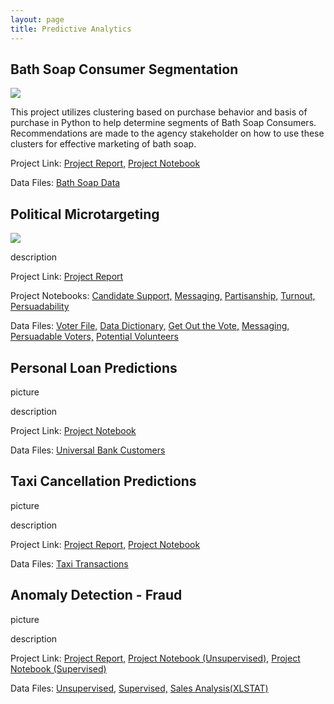 ```yaml
---
layout: page
title: Predictive Analytics
---
```


## Bath Soap Consumer Segmentation

<img src="https://by3301files.storage.live.com/y4m0lJx0chI8T1f04Rc1uQ9N1L__k9b-XB3evu7B6MHJy2tVQvphy-2-XGbnq2kZgLdxhFcyhJUjqBRnjCBJlJy6U0BRSiWhf1jBoKPBC9LEZsxE3r1sihWBNmf94Dy9ZM3Rq0a726XMXwoCNt3Zmo81PmlAyVgpTpSadfd__xHkihf1_ImYw5wQfZv4j2i3DMvPoyMYG2ez5GgMMPPvM8n76Ja7Rblt4Mc8TRh-gEIQMY?encodeFailures=1&width=294&height=162" />

This project utilizes clustering based on purchase behavior and basis of purchase in Python to help determine segments of Bath Soap Consumers.  Recommendations are made to the agency stakeholder on how to use these clusters for effective marketing of bath soap.

Project Link:
[Project Report,](https://github.com/abigail-mcdonald/Abigail_McDonald_Portfolio/blob/main/Bath%20Soap%20Consumer%20Segmentation%20(Python)/Bath%20Soap%20Consumer%20Segmentation.pdf)
[Project Notebook](https://github.com/abigail-mcdonald/Abigail_McDonald_Portfolio/blob/main/Bath%20Soap%20Consumer%20Segmentation%20(Python)/Bath%20Soap%20Consumer%20Segmentation.ipynb)

Data Files:
[Bath Soap Data](https://github.com/abigail-mcdonald/Abigail_McDonald_Portfolio/blob/main/Bath%20Soap%20Consumer%20Segmentation%20(Python)/BathSoapHousehold.csv)


## Political Microtargeting

<img src="https://by3301files.storage.live.com/y4mg-BssRfru4rmVkqf5hHKkN4dO9vP5RiQ7aWwdN-u_bbgGYxq4lFfWOWeJ9THcSDkr2p2ckKLEd_2n26YU3IV8lB7Ec517kmhC8Mx4t-fyfgwzMQaaEonWmxSGeONHO3kWum_ghpgZwQlA8tUG-A2u2wmnUmHf_AkckOA05LE_7K5ON3IwkhnNjeSwKZy95yea3WYK7u3XOk-bAmW6s3fY2VG_McEi2hyOO8HZw8uVXw?encodeFailures=1&width=297&height=387" />

description

Project Link:
[Project Report](https://github.com/abigail-mcdonald/Abigail_McDonald_Portfolio/blob/main/Political%20Microtargeting%20(Python)/Political%20Microtargeting.pdf)

Project Notebooks:
[Candidate Support,](https://github.com/abigail-mcdonald/Abigail_McDonald_Portfolio/blob/main/Political%20Microtargeting%20(Python)/Candidate_Support_Prediction.ipynb)
[Messaging,](https://github.com/abigail-mcdonald/Abigail_McDonald_Portfolio/blob/main/Political%20Microtargeting%20(Python)/Msg_A_B_moved.ipynb)
[Partisanship,](https://github.com/abigail-mcdonald/Abigail_McDonald_Portfolio/blob/main/Political%20Microtargeting%20(Python)/Republican_partisanship_prediction.ipynb)
[Turnout,](https://github.com/abigail-mcdonald/Abigail_McDonald_Portfolio/blob/main/Political%20Microtargeting%20(Python)/Turnout_prediction.ipynb)
[Persuadability](https://github.com/abigail-mcdonald/Abigail_McDonald_Portfolio/blob/main/Political%20Microtargeting%20(Python)/Voter_Persuadability.ipynb)

Data Files:
[Voter File,](https://1drv.ms/u/s!AsMHQO-V6ziTgpdVdGZ-4YHDYs3PMw?e=HJ5B70)
[Data Dictionary,](https://github.com/abigail-mcdonald/Abigail_McDonald_Portfolio/blob/main/Political%20Microtargeting%20(Python)/fx_indicator_data_dictionary%202020.xlsx)
[Get Out the Vote,](https://github.com/abigail-mcdonald/Abigail_McDonald_Portfolio/blob/main/Political%20Microtargeting%20(Python)/GOTV.xlsx)
[Messaging,](https://github.com/abigail-mcdonald/Abigail_McDonald_Portfolio/blob/main/Political%20Microtargeting%20(Python)/Messaging%20uplift.xlsx)
[Persuadable Voters,](https://github.com/abigail-mcdonald/Abigail_McDonald_Portfolio/blob/main/Political%20Microtargeting%20(Python)/Persuadable%20Voters.xlsx)
[Potential Volunteers](https://github.com/abigail-mcdonald/Abigail_McDonald_Portfolio/blob/main/Political%20Microtargeting%20(Python)/Potential%20Volunteers.xlsx)


## Personal Loan Predictions

picture

description

Project Link:
[Project Notebook](https://github.com/abigail-mcdonald/Abigail_McDonald_Portfolio/blob/main/Personal%20Loan%20Predictive%20Analytics%20(Python)/Personal%20Loan%20Predictive%20Analytics.ipynb)

Data Files:
[Universal Bank Customers](https://github.com/abigail-mcdonald/Abigail_McDonald_Portfolio/blob/main/Personal%20Loan%20Predictive%20Analytics%20(Python)/UniversalBankSample.csv)


## Taxi Cancellation Predictions

picture

description

Project Link:
[Project Report,](https://github.com/abigail-mcdonald/Abigail_McDonald_Portfolio/blob/main/Taxi%20Cancellation%20Predictive%20Analytics%20(Python)/Taxi%20Cancellation%20Predictive%20Analysis.pdf)
[Project Notebook](https://github.com/abigail-mcdonald/Abigail_McDonald_Portfolio/blob/main/Taxi%20Cancellation%20Predictive%20Analytics%20(Python)/Taxi%20Cancellation%20Predictive.ipynb)

Data Files:
[Taxi Transactions](https://github.com/abigail-mcdonald/Abigail_McDonald_Portfolio/blob/main/Taxi%20Cancellation%20Predictive%20Analytics%20(Python)/Taxi-cancellation-case.csv)


## Anomaly Detection - Fraud

picture

description

Project Link:
[Project Report,](https://github.com/abigail-mcdonald/Abigail_McDonald_Portfolio/blob/main/Anomaly%20Detection%20-%20Fraud%20(Python%26XLSTAT)/Fraud%20Anomaly%20Detection.pdf)
[Project Notebook (Unsupervised),](https://github.com/abigail-mcdonald/Abigail_McDonald_Portfolio/blob/main/Anomaly%20Detection%20-%20Fraud%20(Python%26XLSTAT)/Sales_unsuper.ipynb)
[Project Notebook (Supervised)](https://github.com/abigail-mcdonald/Abigail_McDonald_Portfolio/blob/main/Anomaly%20Detection%20-%20Fraud%20(Python%26XLSTAT)/Sales_supervised.ipynb)

Data Files:
[Unsupervised,](https://github.com/abigail-mcdonald/Abigail_McDonald_Portfolio/blob/main/Anomaly%20Detection%20-%20Fraud%20(Python%26XLSTAT)/salessimplified.csv)
[Supervised,](https://github.com/abigail-mcdonald/Abigail_McDonald_Portfolio/blob/main/Anomaly%20Detection%20-%20Fraud%20(Python%26XLSTAT)/sales.csv)
[Sales Analysis(XLSTAT)](https://github.com/abigail-mcdonald/Abigail_McDonald_Portfolio/blob/main/Anomaly%20Detection%20-%20Fraud%20(Python%26XLSTAT)/sales%20analysis.xlsm)
